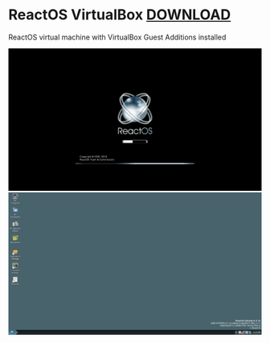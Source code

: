 # ReactOS VirtualBox [DOWNLOAD](https://github.com/Virtual-Machines/ReactOS-VirtualBox/releases/download/latest/ReactOS.ova)
ReactOS virtual machine with VirtualBox Guest Additions installed

![Boot](https://raw.githubusercontent.com/Virtual-Machines/ReactOS-VirtualBox/master/ReactOSBoot.png)
![Desktop](https://raw.githubusercontent.com/Virtual-Machines/ReactOS-VirtualBox/master/ReactOSDesktop.png)

